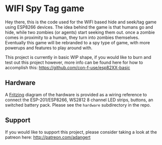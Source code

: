 # WIFI Spy Tag game

Hey there, this is the code used for the WIFI based hide and seek/tag game using ESP8266 devices.
The idea behind the game is that humans go and hide, while two zombies (or agents) start seeking them out.
once a zombie comes in proximity to a human, they turn into zombies themselves. Eventually this game will
be rebranded to a spy type of game, with more powerups and features to play around with.

This project is currently in basic WIP shape, if you would like to burn and test out this project however,
more info can be found here for how to accomplish this: https://github.com/con-f-use/esp82XX-basic

## Hardware

A [Fritzing](http://fritzing.org) diagram of the hardware is provided as a wiring reference to connect the ESP-201/ESP8266, WS2812 8 channel LED strips, buttons, an switched battery pack. Please see the `hardware` subdirectory in the repo.

## Support
 If you would like to support this project, please consider taking a look at the patreon here: http://patreon.com/adangert
